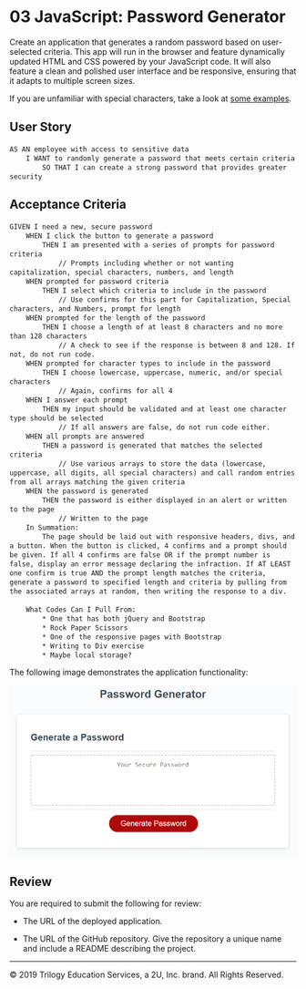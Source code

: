 # 03 JavaScript: Password Generator

Create an application that generates a random password based on user-selected criteria. This app will run in the browser and feature dynamically updated HTML and CSS powered by your JavaScript code. It will also feature a clean and polished user interface and be responsive, ensuring that it adapts to multiple screen sizes.

If you are unfamiliar with special characters, take a look at [some examples](https://www.owasp.org/index.php/Password_special_characters).

## User Story

```
AS AN employee with access to sensitive data
    I WANT to randomly generate a password that meets certain criteria
        SO THAT I can create a strong password that provides greater security
```

## Acceptance Criteria

```
GIVEN I need a new, secure password
    WHEN I click the button to generate a password
        THEN I am presented with a series of prompts for password criteria
            // Prompts including whether or not wanting capitalization, special characters, numbers, and length
    WHEN prompted for password criteria
        THEN I select which criteria to include in the password
            // Use confirms for this part for Capitalization, Special characters, and Numbers, prompt for length
    WHEN prompted for the length of the password
        THEN I choose a length of at least 8 characters and no more than 128 characters
            // A check to see if the response is between 8 and 128. If not, do not run code.
    WHEN prompted for character types to include in the password
        THEN I choose lowercase, uppercase, numeric, and/or special characters
            // Again, confirms for all 4
    WHEN I answer each prompt
        THEN my input should be validated and at least one character type should be selected
            // If all answers are false, do not run code either.
    WHEN all prompts are answered
        THEN a password is generated that matches the selected criteria
            // Use various arrays to store the data (lowercase, uppercase, all digits, all special characters) and call random entries from all arrays matching the given criteria
    WHEN the password is generated
        THEN the password is either displayed in an alert or written to the page
            // Written to the page
    In Summation:
        The page should be laid out with responsive headers, divs, and a button. When the button is clicked, 4 confirms and a prompt should be given. If all 4 confirms are false OR if the prompt number is false, display an error message declaring the infraction. If AT LEAST one confirm is true AND the prompt length matches the criteria, generate a password to specified length and criteria by pulling from the associated arrays at random, then writing the response to a div.

    What Codes Can I Pull From:
        * One that has both jQuery and Bootstrap
        * Rock Paper Scissors
        * One of the responsive pages with Bootstrap
        * Writing to Div exercise
        * Maybe local storage?
```

The following image demonstrates the application functionality:

![password generator demo](./Assets/03-javascript-homework-demo.png)

## Review

You are required to submit the following for review:

* The URL of the deployed application.

* The URL of the GitHub repository. Give the repository a unique name and include a README describing the project.

- - -
© 2019 Trilogy Education Services, a 2U, Inc. brand. All Rights Reserved.
